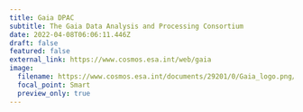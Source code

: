 ```yaml
---
title: Gaia DPAC
subtitle: The Gaia Data Analysis and Processing Consortium
date: 2022-04-08T06:06:11.446Z
draft: false
featured: false
external_link: https://www.cosmos.esa.int/web/gaia
image:
  filename: https://www.cosmos.esa.int/documents/29201/0/Gaia_logo.png/62960d22-cdd9-02a2-c9d0-1bda19ab67cf?t=1607347628590
  focal_point: Smart
  preview_only: true
---
```

